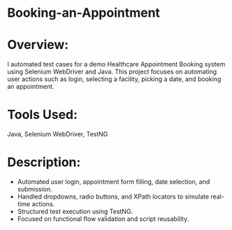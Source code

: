 # Booking-an-Appointment

# Overview:
I automated test cases for a demo Healthcare Appointment Booking system using Selenium WebDriver and Java. This project focuses on automating user actions such as login, selecting a facility, picking a date, and booking an appointment.

# Tools Used:
Java, Selenium WebDriver, TestNG

# Description:
* Automated user login, appointment form filling, date selection, and submission.
* Handled dropdowns, radio buttons, and XPath locators to simulate real-time actions.
* Structured test execution using TestNG.
* Focused on functional flow validation and script reusability.
